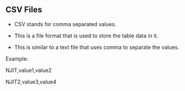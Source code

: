 ## CSV Files

* CSV stands for comma separated values.

* This is a file format that is used to store the table data in it.

* This is similar to a text file that uses comma to separate the values.

Example:

NJIT,value1,value2

NJIT2,value3,value4